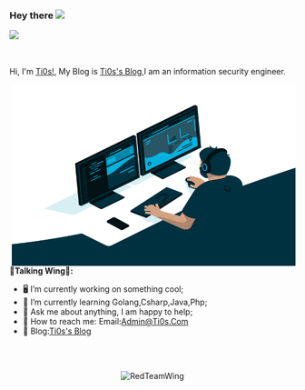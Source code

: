 ### Hey there <img src="https://media.giphy.com/media/hvRJCLFzcasrR4ia7z/giphy.gif" width="25px">

![](https://visitor-badge.glitch.me/badge?page_id=ti0s.ti0s)

<br />

Hi, I'm [Ti0s!](https://www.ti0s.com/), My Blog is [Ti0s's Blog](https://www.ti0s.com),I am an information security engineer.

  <img align="right" alt="GIF" src="https://github.com/RedTeamWing/RedTeamWing/blob/master/code.gif?raw=true" width="500" height="320" />
  
**🤡Talking Wing🤡:**

- 🖥 I’m currently working on something cool;
- 🌱 I’m currently learning Golang,Csharp,Java,Php; 
- 💬 Ask me about anything, I am happy to help;
- 💌 How to reach me: Email:Admin@Ti0s.Com
- 📌 Blog:[Ti0s's Blog](https://www.ti0s.com)


<br/>
<br/>
<p align="center"> <img src="https://github-readme-stats.vercel.app/api?username=XTeam-Wing&show_icons=true&theme=vue" alt="RedTeamWing" />
